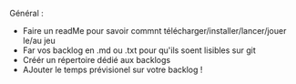 Général : 
* Faire un readMe pour savoir commnt télécharger/installer/lancer/jouer le/au jeu
* Far vos backlog en .md ou .txt pour qu'ils soent lisibles sur git
* Créér un répertoire dédié aux backlogs
* AJouter le temps prévisionel sur votre backlog ! 
